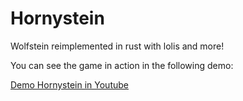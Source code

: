 # Hornystein
Wolfstein reimplemented in rust with lolis and more!

You can see the game in action in the following demo:

[Demo Hornystein in Youtube](https://youtu.be/mBno3HXRSJA)
